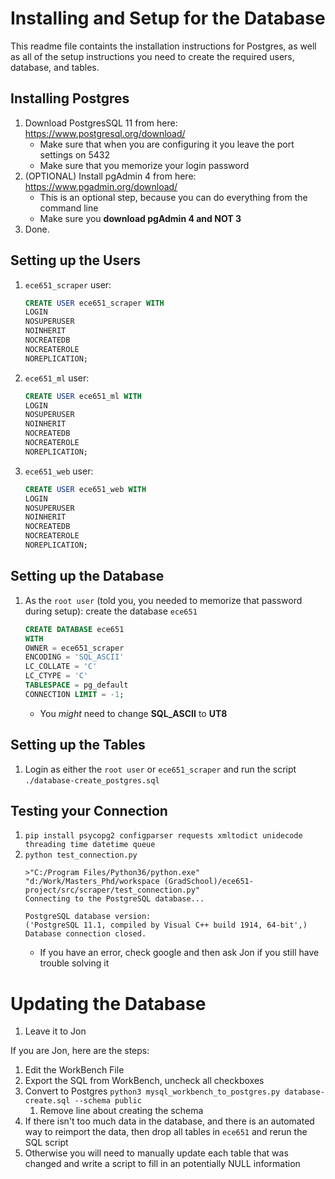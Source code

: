 Installing and Setup for the Database
=====================================

This readme file containts the installation instructions for Postgres, 
as well as all of the setup instructions you need to create the required users, database, and tables.


Installing Postgres
-------------------
1. Download PostgresSQL 11 from here: https://www.postgresql.org/download/
    * Make sure that when you are configuring it you leave the port settings on 5432
    * Make sure that you memorize your login password
1. (OPTIONAL) Install pgAdmin 4 from here: https://www.pgadmin.org/download/
    * This is an optional step, because you can do everything from the command line
    * Make sure you **download pgAdmin 4 and NOT 3**
1. Done.


Setting up the Users
--------------------
1. `ece651_scraper` user:
    ```sql
    CREATE USER ece651_scraper WITH
    LOGIN
    NOSUPERUSER
    NOINHERIT
    NOCREATEDB
    NOCREATEROLE
    NOREPLICATION;
    ```
1. `ece651_ml` user:
    ```sql
    CREATE USER ece651_ml WITH
    LOGIN
    NOSUPERUSER
    NOINHERIT
    NOCREATEDB
    NOCREATEROLE
    NOREPLICATION;
    ```
1. `ece651_web` user:
    ```sql
    CREATE USER ece651_web WITH
    LOGIN
    NOSUPERUSER
    NOINHERIT
    NOCREATEDB
    NOCREATEROLE
    NOREPLICATION;
    ```


Setting up the Database
-----------------------
1. As the `root user` (told you, you needed to memorize that password during setup): create the database `ece651`
    ```sql
    CREATE DATABASE ece651
    WITH 
    OWNER = ece651_scraper
    ENCODING = 'SQL_ASCII'
    LC_COLLATE = 'C'
    LC_CTYPE = 'C'
    TABLESPACE = pg_default
    CONNECTION LIMIT = -1;
    ```
    * You *might* need to change **SQL_ASCII** to **UT8**

Setting up the Tables
---------------------
1. Login as either the `root user` or `ece651_scraper` and run the script `./database-create_postgres.sql`


Testing your Connection
-----------------------
1. `pip install psycopg2 configparser requests xmltodict unidecode threading time datetime queue`
1. `python test_connection.py`
    ```
    >"C:/Program Files/Python36/python.exe" "d:/Work/Masters_Phd/workspace (GradSchool)/ece651-project/src/scraper/test_connection.py"
    Connecting to the PostgreSQL database...

    PostgreSQL database version:
    ('PostgreSQL 11.1, compiled by Visual C++ build 1914, 64-bit',)
    Database connection closed.
    ```
    * If you have an error, check google and then ask Jon if you still have trouble solving it


Updating the Database
=====================
1. Leave it to Jon

If you are Jon, here are the steps:
1. Edit the WorkBench File
1. Export the SQL from WorkBench, uncheck all checkboxes
1. Convert to Postgres `python3 mysql_workbench_to_postgres.py database-create.sql --schema public`
    1. Remove line about creating the schema
1. If there isn't too much data in the database, and there is an automated way to reimport the data, then drop all tables in `ece651` and rerun the SQL script
1. Otherwise you will need to manually update each table that was changed and write a script to fill in an potentially NULL information